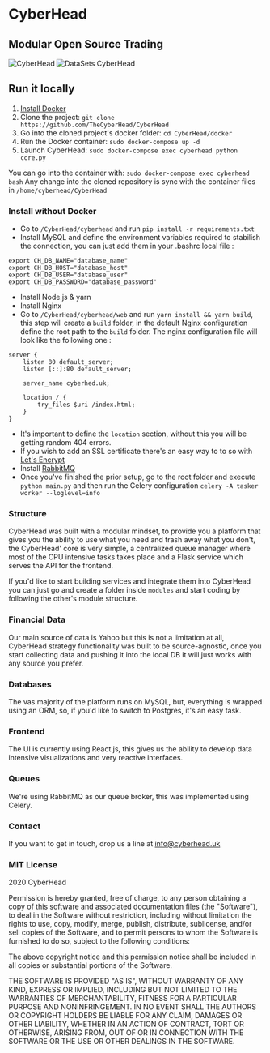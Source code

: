 # CyberHead
## Modular Open Source Trading

![CyberHead](https://im4.ezgif.com/tmp/ezgif-4-74683d231dc5.gif)
![DataSets CyberHead](https://im4.ezgif.com/tmp/ezgif-4-98aeaf8cdbe3.gif)


## Run it locally
1. [Install Docker](https://docs.docker.com/install/)
2. Clone the project: `git clone https://github.com/TheCyberHead/CyberHead`
3. Go into the cloned project's docker folder: `cd CyberHead/docker`
4. Run the Docker container: `sudo docker-compose up -d`
5. Launch CyberHead: `sudo docker-compose exec cyberhead python core.py`

You can go into the container with: `sudo docker-compose exec cyberhead bash`
Any change into the cloned repository is sync with the container files in `/home/cyberhead/CyberHead`

### Install without Docker

- Go to `/CyberHead/cyberhead` and run `pip install -r requirements.txt`
- Install MySQL and define the environment variables required to stabilish the connection, you can just add them in your .bashrc local file :
```
export CH_DB_NAME="database_name"
export CH_DB_HOST="database_host"
export CH_DB_USER="database_user"
export CH_DB_PASSWORD="database_password"
```
- Install Node.js & yarn
- Install Nginx
- Go to `/CyberHead/cyberhead/web` and run `yarn install && yarn build`, this step will create a `build` folder, in the default Nginx configuration define the root path to the `build` folder. The nginx configuration file will look like the following one :
```
server {
	listen 80 default_server;
	listen [::]:80 default_server;

	server_name cyberhed.uk;

	location / {
		try_files $uri /index.html;
	}
}
```
- It's important to define the `location` section, without this you will be getting random 404 errors.
- If you wish to add an SSL certificate there's an easy way to to so with [Let's Encrypt](https://www.digitalocean.com/community/tutorials/how-to-secure-nginx-with-let-s-encrypt-on-ubuntu-18-04)
- Install [RabbitMQ](https://www.rabbitmq.com/install-debian.html)
- Once you've finished the prior setup, go to the root folder and execute `python main.py` and then run the Celery configuration `celery -A tasker worker --loglevel=info`


### Structure

CyberHead was built with a modular mindset, to provide you a platform that gives you the ability to use what you need and trash away what you don't, the CyberHead' core is very simple, a centralized queue manager where most of the CPU intensive tasks takes place and a Flask service which serves the API for the frontend.

If you'd like to start building services and integrate them into CyberHead you can just go and create a folder inside `modules` and start coding by following the other's module structure.

### Financial Data

Our main source of data is Yahoo but this is not a limitation at all, CyberHead strategy functionality was built to be source-agnostic, once you start collecting data and pushing it into the local DB it will just works with any source you prefer.

### Databases

The vas majority of the platform runs on MySQL, but, everything is wrapped using an ORM, so, if you'd like to switch to Postgres, it's an easy task.

### Frontend

The UI is currently using React.js, this gives us the ability to develop data intensive visualizations and very reactive interfaces.

### Queues
We're using RabbitMQ as our queue broker, this was implemented using Celery.

### Contact
If you want to get in touch, drop us a line at info@cyberhead.uk


### MIT License

2020 CyberHead

Permission is hereby granted, free of charge, to any person obtaining a copy
of this software and associated documentation files (the "Software"), to deal
in the Software without restriction, including without limitation the rights
to use, copy, modify, merge, publish, distribute, sublicense, and/or sell
copies of the Software, and to permit persons to whom the Software is
furnished to do so, subject to the following conditions:

The above copyright notice and this permission notice shall be included in all
copies or substantial portions of the Software.

THE SOFTWARE IS PROVIDED "AS IS", WITHOUT WARRANTY OF ANY KIND, EXPRESS OR
IMPLIED, INCLUDING BUT NOT LIMITED TO THE WARRANTIES OF MERCHANTABILITY,
FITNESS FOR A PARTICULAR PURPOSE AND NONINFRINGEMENT. IN NO EVENT SHALL THE
AUTHORS OR COPYRIGHT HOLDERS BE LIABLE FOR ANY CLAIM, DAMAGES OR OTHER
LIABILITY, WHETHER IN AN ACTION OF CONTRACT, TORT OR OTHERWISE, ARISING FROM,
OUT OF OR IN CONNECTION WITH THE SOFTWARE OR THE USE OR OTHER DEALINGS IN THE
SOFTWARE.
